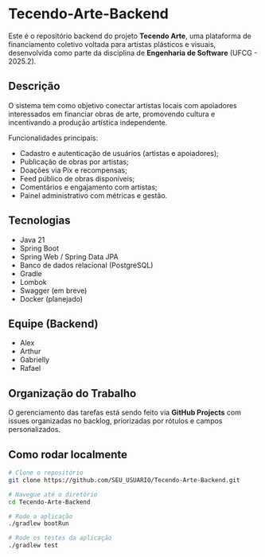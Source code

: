 # Tecendo-Arte-Backend

Este é o repositório backend do projeto **Tecendo Arte**, uma plataforma de financiamento coletivo voltada para artistas plásticos e visuais, desenvolvida como parte da disciplina de **Engenharia de Software** (UFCG - 2025.2).

## Descrição

O sistema tem como objetivo conectar artistas locais com apoiadores interessados em financiar obras de arte, promovendo cultura e incentivando a produção artística independente.

Funcionalidades principais:
- Cadastro e autenticação de usuários (artistas e apoiadores);
- Publicação de obras por artistas;
- Doações via Pix e recompensas;
- Feed público de obras disponíveis;
- Comentários e engajamento com artistas;
- Painel administrativo com métricas e gestão.

## Tecnologias

- Java 21
- Spring Boot
- Spring Web / Spring Data JPA
- Banco de dados relacional (PostgreSQL)
- Gradle
- Lombok
- Swagger (em breve)
- Docker (planejado)

## Equipe (Backend)

- Alex
- Arthur
- Gabrielly
- Rafael

## Organização do Trabalho

O gerenciamento das tarefas está sendo feito via **GitHub Projects** com issues organizadas no backlog, priorizadas por rótulos e campos personalizados.

## Como rodar localmente

```bash
# Clone o repositório
git clone https://github.com/SEU_USUARIO/Tecendo-Arte-Backend.git

# Navegue até o diretório
cd Tecendo-Arte-Backend

# Rode a aplicação
./gradlew bootRun

# Rode os testes da aplicação
./gradlew test
